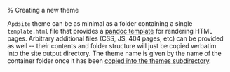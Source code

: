 % Creating a new theme

A`pdsite` theme can be as minimal as a folder containing a single `template.html` file that provides a [pandoc template](http://pandoc.org/README.html#using-variables-in-templates) for rendering HTML pages. Arbitrary additional files (CSS, JS, 404 pages, etc) can be provided as well -- their contents and folder structure will just be copied verbatim into the site output directory. The theme name is given by the name of the container folder once it has been [copied into the themes subdirectory](/themes/choosing-themes#installing-new-themes).
